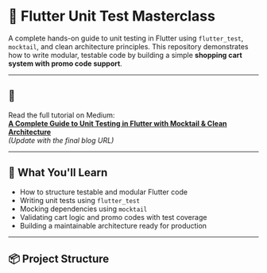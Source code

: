# 🧪 Flutter Unit Test Masterclass

A complete hands-on guide to unit testing in Flutter using `flutter_test`, `mocktail`, and clean architecture principles. This repository demonstrates how to write modular, testable code by building a simple **shopping cart system with promo code support**.

---

## 📘 

Read the full tutorial on Medium:  
**[A Complete Guide to Unit Testing in Flutter with Mocktail & Clean Architecture](#)**  
*(Update with the final blog URL)*

---

## 🚀 What You'll Learn

- How to structure testable and modular Flutter code
- Writing unit tests using `flutter_test`
- Mocking dependencies using `mocktail`
- Validating cart logic and promo codes with test coverage
- Building a maintainable architecture ready for production

---

## 📦 Project Structure